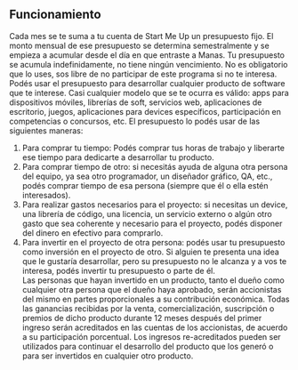 ## Funcionamiento
Cada mes se te suma a tu cuenta de Start Me Up un presupuesto fijo. El monto mensual de ese presupuesto se determina semestralmente y se empieza a acumular desde el día en que entraste a Manas. Tu presupuesto se acumula indefinidamente, no tiene ningún vencimiento. No es obligatorio que lo uses, sos libre de no participar de este programa si no te interesa. Podés usar el presupuesto para desarrollar cualquier producto de software que te interese. Casi cualquier modelo que se te ocurra es válido: apps para dispositivos móviles, librerías de soft, servicios web, aplicaciones de escritorio, juegos, aplicaciones para devices específicos, participación en competencias o concursos, etc. El presupuesto lo podés usar de las siguientes maneras:
1. Para comprar tu tiempo: Podés comprar tus horas de trabajo y liberarte ese tiempo para dedicarte a desarrollar tu producto.
2. Para comprar tiempo de otro: si necesitás ayuda de alguna otra persona del equipo, ya sea otro programador, un diseñador gráfico, QA, etc., podés comprar tiempo de esa persona (siempre que él o ella estén interesados).
3. Para realizar gastos necesarios para el proyecto: si necesitas un device, una librería de código, una licencia, un servicio externo o algún otro gasto que sea coherente y necesario para el proyecto, podés disponer del dinero en efectivo para comprarlo.
4. Para invertir en el proyecto de otra persona: podés usar tu presupuesto como inversión en el proyecto de otro. Si alguien te presenta una idea que le gustaría desarrollar, pero su presupuesto no le alcanza y a vos te interesa, podés invertir tu presupuesto o parte de él.  
Las personas que hayan invertido en un producto, tanto el dueño como cualquier otra persona que el dueño haya aprobado, serán accionistas del mismo en partes proporcionales a su contribución económica.
Todas las ganancias recibidas por la venta, comercialización, suscripción o premios de dicho producto durante 12 meses después del primer ingreso serán acreditados en las cuentas de los accionistas, de acuerdo a su participación porcentual.
Los ingresos re-acreditados pueden ser utilizados para continuar el desarrollo del producto que los generó o para ser invertidos en cualquier otro producto.
